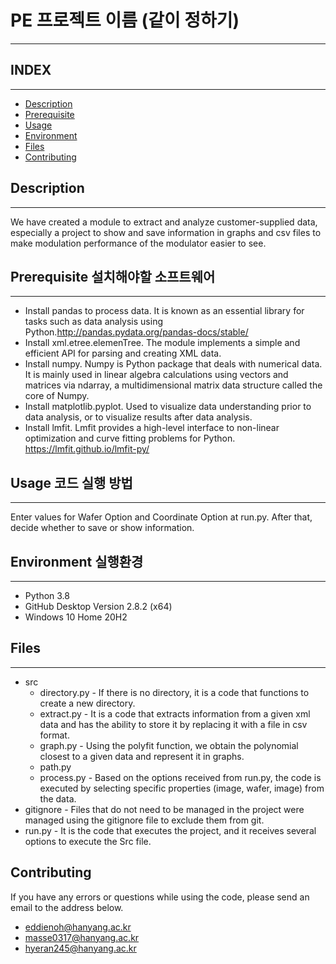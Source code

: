 # PE 프로젝트 이름 (같이 정하기)
***
## INDEX
***
- [Description](#Description)
- [Prerequisite](#Prerequisite)
- [Usage](#Usage)
- [Environment](#Environment)
- [Files](#Files)
- [Contributing](#contributing)




## Description
***
We have created a module to extract and analyze customer-supplied data, especially a project to show and save information in graphs and csv files to make modulation performance of the modulator easier to see.


## Prerequisite 설치해야할 소프트웨어
***
* Install pandas to process data. It is known as an essential library for tasks such as data analysis using Python.<http://pandas.pydata.org/pandas-docs/stable/>
* Install xml.etree.elemenTree. The module implements a simple and efficient API for parsing and creating XML data.
* Install numpy. Numpy is Python package that deals with numerical data. It is mainly used in linear algebra calculations using vectors and matrices via ndarray, a multidimensional matrix data structure called the core of Numpy.
* Install matplotlib.pyplot. Used to visualize data understanding prior to data analysis, or to visualize results after data analysis.
* Install lmfit. Lmfit provides a high-level interface to non-linear optimization and curve fitting problems for Python.
  <https://lmfit.github.io/lmfit-py/>
<!--
작성한 코드를 실행하기 전에 설치해야할 pakage나 의존성이 걸리는 문제
-->

## Usage 코드 실행 방법
***
Enter values for Wafer Option and Coordinate Option at run.py. After that, decide whether to save or show information.
<!--
작성한 코드를 어떻게 실행해야 하는지에 대한 가이드라인
Usage Example을 함께 작성
-->

## Environment 실행환경
***
* Python 3.8 
* GitHub Desktop Version 2.8.2 (x64)
* Windows 10 Home 20H2
<!--
실행환경에 대해 작성하면 된다. OS나 컴파일러 혹은 Hardware와 관련된 환경
-->

## Files
***
* src
  * directory.py - If there is no directory, it is a code that functions to create a new directory.
  * extract.py - It is a code that extracts information from a given xml data and has the ability to store it by replacing it with a file in csv format.
  * graph.py - Using the polyfit function, we obtain the polynomial closest to a given data and represent it in graphs.
  * path.py 
  * process.py - Based on the options received from run.py, the code is executed by selecting specific properties (image, wafer, image) from the data.
* gitignore   - Files that do not need to be managed in the project were managed using the gitignore file to exclude them from git.
* run.py      - It is the code that executes the project, and it receives several options to execute the Src file.
<!--
중요한 코드 파일들 몇 개를 대상으로 해당 파일이 어떠한 역할을 하는 파일인지를 간단히 설명해주면 전반적인 맥락을 파악하기에 좋을 것 같아 추가하였다.
-->

## Contributing
If you have any errors or questions while using the code, please send an email to the address below.
- eddienoh@hanyang.ac.kr
- masse0317@hanyang.ac.kr
- hyeran245@hanyang.ac.kr
<!-- 
license 기입하기
-->